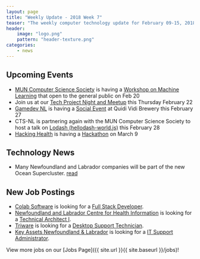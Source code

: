 ```yaml
---
layout: page
title: "Weekly Update - 2018 Week 7"
teaser: "The weekly computer technology update for February 09-15, 2018"
header:
    image: "logo.png"
    pattern: "header-texture.png"
categories:
    - news
---
```


## Upcoming Events

* [MUN Computer Science Society][muncompsci] is having a [Workshop on Machine Learning](https://www.facebook.com/events/836396746539799/?active_tab=discussion) that open to the general public on Feb 20
* Join us at our [Tech Project Night and Meetup][meetup] this Thursday February 22
* [Gamedev NL][gamedevnl] is having a [Social Event](http://gamedevnl.org/index.php/2018/02/15/february-27th-meetup-social-at-quidi-vidi/) at Quidi Vidi Brewery this February 27
* CTS-NL is partnering again with the MUN Computer Science Society to host a talk on [Lodash (hellodash-world.js)](https://www.meetup.com/Computer-Technology-Society-of-Newfoundland-and-Labrador/events/247508309/) this February 28
* [Hacking Health][hackinghealth] is having a [Hackathon](https://www.eventbrite.ca/e/hacking-health-st-johns-hackathon-2018-tickets-42899496549) on March 9

## Technology News

* Many Newfoundland and Labrador companies will be part of the new Ocean Supercluster. [read](http://www.cbc.ca/news/canada/newfoundland-labrador/subc-clarenville-titanic-oceangate-tourism-titanic-video-1.4522329)

## New Job Postings

* [Colab Software][colab] is looking for a [Full Stack Developer](https://www.colabsoftware.com/careers).
* [Newfoundland and Labrador Centre for Health Information][nlchi] is looking for a [Technical Architect I](https://www.careerbeacon.com/en/posting/728660/newfoundland-and-labrador-centre-for-health-information/technical-architect-i/st-john-s).
* [Triware][triware] is looking for a [Desktop Support Technician](https://www.careerbeacon.com/en/posting/728666/triware/desktop-support-technician/st-john-s).
* [Key Assets Newfoundland & Labrador][keyassets] is looking for a [IT Support Administrator](https://www.careerbeacon.com/en/posting/727217/key-assets-canada/it-support-administrator/st-john-s).

View more jobs on our [Jobs Page]({{ site.url }}{{ site.baseurl }}/jobs)!

[meetup]:https://www.meetup.com/Computer-Technology-Society-of-Newfoundland-and-Labrador/events/wzrpgpyxdbdc/

[blockchainnl]:https://www.facebook.com/blockchainnl/
[gamedevnl]:http://gamedevnl.org
[hackinghealth]:https://www.facebook.com/HHStJohnsNL/
[muncompsci]:https://muncompsci.ca/

[bluedrop]:http://www.bluedroplearningnetworks.com/
[celtx]:https://www.celtx.com
[chummy]:https://chummygames.com
[colab]:https://www.colabsoftware.com/
[compusult]:http://www.compusult.net/
[hyperloop]:https://paradigmhyperloop.com/
[integrated]:http://integrated-informatics.com/
[kraken]:http://krakenrobotics.com/
[otherocean]:http://www.otherocean.com/
[peachy]:https://www.peachylife.ca/
[provident]:https://provident10.ca/
[quidder]:https://qwidder.com/
[quorum]:http://www.quorumdms.com/
[radient]:http://radient360.com/
[subc]:http://subcimaging.com/
[verafin]:https://verafin.com
[heyorca]:https://www.heyorca.com/
[zedit]:http://www.zedit.com/
[nlchi]:https://www.nlchi.nl.ca/
[triware]:http://triware.ca/
[keyassets]:https://www.keyassetsnl.ca/
